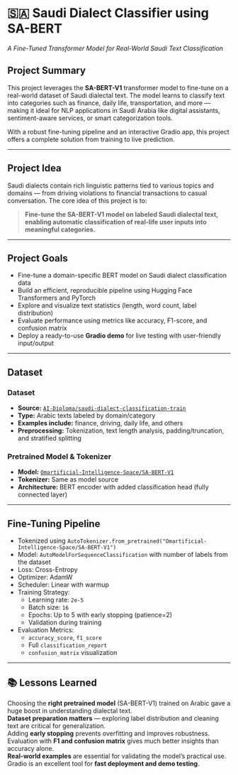 # 🇸🇦 Saudi Dialect Classifier using SA-BERT  
*A Fine-Tuned Transformer Model for Real-World Saudi Text Classification*

## Project Summary  
This project leverages the **SA-BERT-V1** transformer model to fine-tune on a real-world dataset of Saudi dialectal text. The model learns to classify text into categories such as finance, daily life, transportation, and more — making it ideal for NLP applications in Saudi Arabia like digital assistants, sentiment-aware services, or smart categorization tools.

With a robust fine-tuning pipeline and an interactive Gradio app, this project offers a complete solution from training to live prediction.

---

## Project Idea  
Saudi dialects contain rich linguistic patterns tied to various topics and domains — from driving violations to financial transactions to casual conversation. The core idea of this project is to:

> **Fine-tune the SA-BERT-V1 model on labeled Saudi dialectal text, enabling automatic classification of real-life user inputs into meaningful categories.**

---

## Project Goals  
- Fine-tune a domain-specific BERT model on Saudi dialect classification data  
- Build an efficient, reproducible pipeline using Hugging Face Transformers and PyTorch  
- Explore and visualize text statistics (length, word count, label distribution)  
- Evaluate performance using metrics like accuracy, F1-score, and confusion matrix  
- Deploy a ready-to-use **Gradio demo** for live testing with user-friendly input/output

---

## Dataset

### Dataset  
- **Source:** [`AI-Diploma/saudi-dialect-classification-train`](https://huggingface.co/datasets/AI-Diploma/saudi-dialect-classification-train)  
- **Type:** Arabic texts labeled by domain/category  
- **Examples include:** finance, driving, daily life, and others  
- **Preprocessing:** Tokenization, text length analysis, padding/truncation, and stratified splitting  

### Pretrained Model & Tokenizer  
- **Model:** [`Omartificial-Intelligence-Space/SA-BERT-V1`](https://huggingface.co/Omartificial-Intelligence-Space/SA-BERT-V1)  
- **Tokenizer:** Same as model source  
- **Architecture:** BERT encoder with added classification head (fully connected layer)

---

## Fine-Tuning Pipeline  
- Tokenized using `AutoTokenizer.from_pretrained("Omartificial-Intelligence-Space/SA-BERT-V1")`  
- Model: `AutoModelForSequenceClassification` with number of labels from the dataset  
- Loss: Cross-Entropy  
- Optimizer: AdamW  
- Scheduler: Linear with warmup  
- Training Strategy:
  - Learning rate: `2e-5`
  - Batch size: `16`
  - Epochs: Up to 5 with early stopping (patience=2)
  - Validation during training  
- Evaluation Metrics:
  - `accuracy_score`, `f1_score`
  - Full `classification_report`
  - `confusion_matrix` visualization

---

## 📚 Lessons Learned  
Choosing the **right pretrained model** (SA-BERT-V1) trained on Arabic gave a huge boost in understanding dialectal text.  
**Dataset preparation matters** — exploring label distribution and cleaning text are critical for generalization.  
Adding **early stopping** prevents overfitting and improves robustness.  
Evaluation with **F1 and confusion matrix** gives much better insights than accuracy alone.  
**Real-world examples** are essential for validating the model’s practical use.  
Gradio is an excellent tool for **fast deployment and demo testing**.
